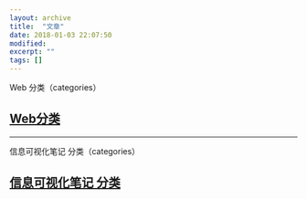 ```yaml
---
layout: archive
title:  "文章"
date: 2018-01-03 22:07:50 
modified:
excerpt: ""
tags: []
---
```

Web 分类（categories）

## [Web分类](https://Baizui.github.io/posts/rwd/index)

---
信息可视化笔记 分类（categories）

## [信息可视化笔记 分类](https://Baizui.github.io/posts/infovis/index)
